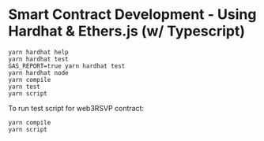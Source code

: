 # Smart Contract Development - Using Hardhat & Ethers.js (w/ Typescript)

```shell
yarn hardhat help
yarn hardhat test
GAS_REPORT=true yarn hardhat test
yarn hardhat node
yarn compile
yarn test
yarn script
```

To run test script for web3RSVP contract: 
```shell
yarn compile
yarn script
```